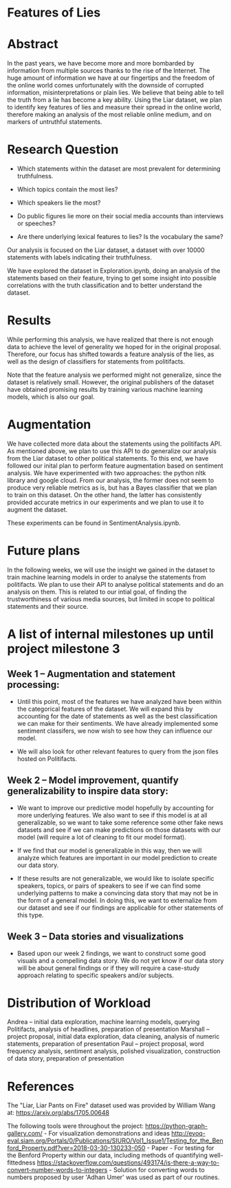 # Features of Lies

# Abstract

In the past years, we have become more and more bombarded by
information from multiple sources thanks to the rise of the Internet. The huge
amount of information we have at our fingertips and the freedom of the online
world comes unfortunately with the downside of corrupted information,
misinterpretations or plain lies. We believe that being able to tell the truth
from a lie has become a key ability. Using the Liar dataset, we plan to
identify key features of lies and measure their spread in the online world,
therefore making an analysis of the most reliable online medium, and on markers
of untruthful statements.

# Research Question

- Which statements within the dataset are most prevalent for determining truthfulness.

- Which topics contain the most lies?

- Which speakers lie the most?

- Do public figures lie more on their social media accounts than interviews or
  speeches?
  
- Are there underlying lexical features to lies? Is the vocabulary the same?

Our analysis is focused on the Liar dataset, a dataset with over 10000
statements with labels indicating their truthfulness.

We have explored the dataset in Exploration.ipynb, doing an analysis of the
statements based on their feature, trying to get some insight into possible
correlations with the truth classification and to better understand the
dataset.

# Results

While performing this analysis, we have realized that there is not enough data
to achieve the level of generality we hoped for in the original proposal.
Therefore, our focus has shifted towards a feature analysis of the lies, as
well as the design of classifiers for statements from politifacts.

Note that the feature analysis we performed might not generalize, since the
dataset is relatively small. However, the original publishers of the dataset
have obtained promising results by training various machine learning models,
which is also our goal.

# Augmentation

We have collected more data about the statements using the politifacts API.
As mentioned above, we plan to use this API to do generalize our analysis from
the Liar dataset to other political statements. To this end, we have followed
our inital plan to perform feature augmentation based on sentiment analysis. We
have experimented with two approaches: the python nltk library and google
cloud. From our analysis, the former does not seem to produce very reliable
metrics as is, but has a Bayes classifier that we plan to train on this
dataset. On the other hand, the latter has consistently provided accurate
metrics in our experiments and we plan to use it to augment the dataset.

These experiments can be found in SentimentAnalysis.ipynb.

# Future plans

In the following weeks, we will use the insight we gained in the dataset to
train machine learning models in order to analyse the statements from
politifacts. We plan to use their API to analyse political statements and do
an analysis on them. This is related to our intial goal, of finding
the trustworthiness of various media sources, but limited in scope to political
statements and their source.

# A list of internal milestones up until project milestone 3

## Week 1 – Augmentation and statement processing: 

- Until this point, most of the features we have analyzed have been within the categorical features of the dataset. We will expand this by accounting for the date of statements as well as the best classification we can make for their sentiments. We have already implemented some sentiment classifers, we now wish to see how they can influence our model.

- We will also look for other relevant features to query from the json files hosted on Politifacts.


## Week 2 – Model improvement, quantify generalizability to inspire data story: 

- We want to improve our predictive model hopefully by accounting for more underlying features. We also want to see if this model is at all generalizable, so we want to take some reference some other fake news datasets and see if we can make predictions on those datasets with our model (will require a lot of cleaning to fit our model format). 

- If we find that our model is generalizable in this way, then we will analyze which features are important in our model prediction to create our data story. 

- If these results are not generalizable, we would like to isolate specific speakers, topics, or pairs of speakers to see if we can find some underlying patterns to make a convincing data story that may not be in the form of a general model. In doing this, we want to externalize from our dataset and see if our findings are applicable for other statements of this type.

## Week 3 – Data stories and visualizations

- Based upon our week 2 findings, we want to construct some good visuals and a compelling data story. We do not yet know if our data story will be about general findings or if they will require a case-study approach relating to specific speakers and/or subjects.

# Distribution of Workload

Andrea – initial data exploration, machine learning models, querying Politifacts, analysis of headlines, preparation of presentation
Marshall – project proposal, initial data exploration, data cleaning, analysis of numeric statements, preparation of presentation
Paul – project proposal, word frequency analysis, sentiment analysis, polished visualization, construction of data story, preparation of presentation

# References

The "Liar, Liar Pants on Fire" dataset used was provided by William Wang at: https://arxiv.org/abs/1705.00648

The following tools were throughout the project:
https://python-graph-gallery.com/ - For visualization demonstrations and ideas
http://evoq-eval.siam.org/Portals/0/Publications/SIURO/Vol1_Issue1/Testing_for_the_Benford_Property.pdf?ver=2018-03-30-130233-050 - Paper - For testing for the Benford Property within our data, including methods of quantifying well-fittedness
https://stackoverflow.com/questions/493174/is-there-a-way-to-convert-number-words-to-integers - Solution for converting words to numbers proposed by user 'Adhan Umer' was used as part of our routines.
